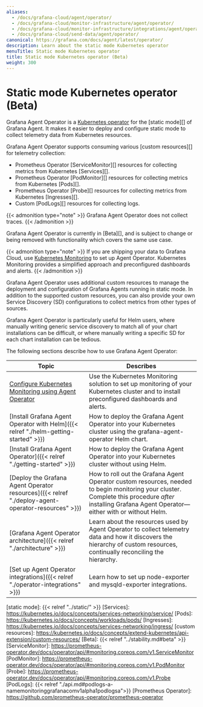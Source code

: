 ```yaml
---
aliases:
  - /docs/grafana-cloud/agent/operator/
  - /docs/grafana-cloud/monitor-infrastructure/agent/operator/
  - /docs/grafana-cloud/monitor-infrastructure/integrations/agent/operator/
  - /docs/grafana-cloud/send-data/agent/operator/
canonical: https://grafana.com/docs/agent/latest/operator/
description: Learn about the static mode Kubernetes operator
menuTitle: Static mode Kubernetes operator
title: Static mode Kubernetes operator (Beta)
weight: 300
---
```


# Static mode Kubernetes operator (Beta)

Grafana Agent Operator is a [Kubernetes operator][] for the [static mode][] of
Grafana Agent. It makes it easier to deploy and configure static mode to
collect telemetry data from Kubernetes resources.

Grafana Agent Operator supports consuming various [custom resources][] for
telemetry collection:

- Prometheus Operator [ServiceMonitor][] resources for collecting metrics from Kubernetes [Services][].
- Prometheus Operator [PodMonitor][] resources for collecting metrics from Kubernetes [Pods][].
- Prometheus Operator [Probe][] resources for collecting metrics from Kubernetes [Ingresses][].
- Custom [PodLogs][] resources for collecting logs.

{{< admonition type="note" >}}
Grafana Agent Operator does not collect traces.
{{< /admonition >}}

Grafana Agent Operator is currently in [Beta][], and is subject to change or
being removed with functionality which covers the same use case.

{{< admonition type="note" >}}
If you are shipping your data to Grafana Cloud, use [Kubernetes Monitoring](/docs/grafana-cloud/kubernetes-monitoring/) to set up Agent Operator.
Kubernetes Monitoring provides a simplified approach and preconfigured dashboards and alerts.
{{< /admonition >}}

Grafana Agent Operator uses additional custom resources to manage the deployment
and configuration of Grafana Agents running in static mode. In addition to the
supported custom resources, you can also provide your own Service Discovery
(SD) configurations to collect metrics from other types of sources.

Grafana Agent Operator is particularly useful for Helm users, where manually
writing generic service discovery to match all of your chart installations can
be difficult, or where manually writing a specific SD for each chart
installation can be tedious.

The following sections describe how to use Grafana Agent Operator:

| Topic                                                                                                                                                                                        | Describes                                                                                                                                                                                                  |
| -------------------------------------------------------------------------------------------------------------------------------------------------------------------------------------------- | ---------------------------------------------------------------------------------------------------------------------------------------------------------------------------------------------------------- |
| [Configure Kubernetes Monitoring using Agent Operator](/docs/grafana-cloud/monitor-infrastructure/kubernetes-monitoring/configuration/configure-infrastructure-manually/k8s-agent-operator/) | Use the Kubernetes Monitoring solution to set up monitoring of your Kubernetes cluster and to install preconfigured dashboards and alerts.                                                                 |
| [Install Grafana Agent Operator with Helm]({{< relref "./helm-getting-started" >}})                                                                                                          | How to deploy the Grafana Agent Operator into your Kubernetes cluster using the grafana-agent-operator Helm chart.                                                                                         |
| [Install Grafana Agent Operator]({{< relref "./getting-started" >}})                                                                                                                         | How to deploy the Grafana Agent Operator into your Kubernetes cluster without using Helm.                                                                                                                  |
| [Deploy the Grafana Agent Operator resources]({{< relref "./deploy-agent-operator-resources" >}})                                                                                            | How to roll out the Grafana Agent Operator custom resources, needed to begin monitoring your cluster. Complete this procedure _after_ installing Grafana Agent Operator&mdash;either with or without Helm. |
| [Grafana Agent Operator architecture]({{< relref "./architecture" >}})                                                                                                                       | Learn about the resources used by Agent Operator to collect telemetry data and how it discovers the hierarchy of custom resources, continually reconciling the hierarchy.                                  |
| [Set up Agent Operator integrations]({{< relref "./operator-integrations" >}})                                                                                                               | Learn how to set up node-exporter and mysqld-exporter integrations.                                                                                                                                        |

[Kubernetes operator]: https://www.cncf.io/blog/2022/06/15/kubernetes-operators-what-are-they-some-examples/

[static mode]: {{< relref "../static/" >}}
[Services]: https://kubernetes.io/docs/concepts/services-networking/service/
[Pods]: https://kubernetes.io/docs/concepts/workloads/pods/
[Ingresses]: https://kubernetes.io/docs/concepts/services-networking/ingress/
[custom resources]: https://kubernetes.io/docs/concepts/extend-kubernetes/api-extension/custom-resources/
[Beta]: {{< relref "../stability.md#beta" >}}
[ServiceMonitor]: https://prometheus-operator.dev/docs/operator/api/#monitoring.coreos.com/v1.ServiceMonitor
[PodMonitor]: https://prometheus-operator.dev/docs/operator/api/#monitoring.coreos.com/v1.PodMonitor
[Probe]: https://prometheus-operator.dev/docs/operator/api/#monitoring.coreos.com/v1.Probe
[PodLogs]: {{< relref "./api.md#podlogs-a-namemonitoringgrafanacomv1alpha1podlogsa">}}
[Prometheus Operator]: https://github.com/prometheus-operator/prometheus-operator
